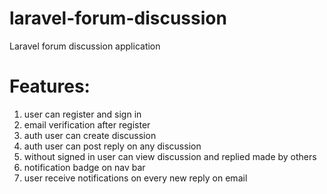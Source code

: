 # laravel-forum-discussion
 Laravel forum discussion application
 
 # Features:
 1. user can register and sign in
 2. email verification after register
 3. auth user can create discussion
 4. auth user can post reply on any discussion
 5. without signed in user can view discussion and replied made by others
 6. notification badge on nav bar
 7. user receive notifications on every new reply on email
